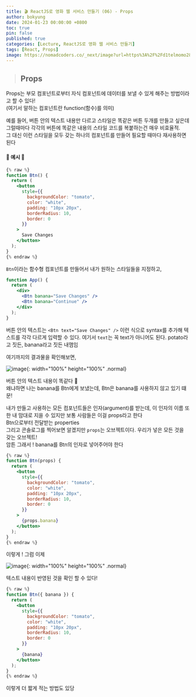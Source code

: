 ```yaml
---
title: 🎬 ReactJS로 영화 웹 서비스 만들기 (06) - Props
author: bokyung
date: 2024-01-23 00:00:00 +0800
toc: true
pin: false
published: true
categories: [Lecture, ReactJS로 영화 웹 서비스 만들기]
tags: [React, Props]
image: https://nomadcoders.co/_next/image?url=https%3A%2F%2Fd1telmomo28umc.cloudfront.net%2Fmedia%2Fpublic%2Fthumbnails%2Freact-for-beginners.jpeg&w=1920&q=75
---
```


> ## Props

Props는 부모 컴포넌트로부터 자식 컴포넌트에 데이터를 보낼 수 있게 해주는 방법이라고 할 수 있다!<br>
(여기서 말하는 컴포넌트란 function(함수)를 의미)
<br>

예를 들어, 버튼 안의 텍스트 내용만 다르고 스타일은 똑같은 버튼 두개를 만들고 싶은데 그럴때마다 각각의 버튼에 똑같은 내용의 스타일 코드를 복붙하는건 매우 비효율적.<br>
그 대신 이런 스타일을 모두 갖는 하나의 컴포넌트를 만들어 필요할 때마다 재사용하면 된다

#### **🔽 예시 🔽**

```jsx
{% raw %}
function Btn() {
  return (
    <button
      style={{
        backgroundColor: "tomato",
        color: "white",
        padding: "10px 20px",
        borderRadius: 10,
        border: 0
      }}
    >
      Save Changes
    </button>
  );
}
{% endraw %}
```

`Btn`이라는 함수형 컴포넌트를 만들어서 내가 원하는 스타일들을 지정하고,<br>

```jsx
function App() {
  return (
    <div>
      <Btn banana="Save Changes" />
      <Btn banana="Continue" />
    </div>
  );
}
```

버튼 안의 텍스트는 `<Btn text="Save Changes" />` 이런 식으로 syntax를 추가해 텍스트를 각각 다르게 입력할 수 있다. 여기서 `text`는 꼭 text가 아니어도 된다. potato라고 짓든, banana라고 짓든 내맴임<br>

여기까지의 결과물을 확인해보면,

![image](https://github.com/bokyung39/intro-me/assets/72790694/ee005f96-1687-426c-9a60-2ff473c75679){: width="100%" height="100%" .normal}

버튼 안의 텍스트 내용이 똑같다 🤔<br>
왜냐하면 나는 banana를 Btn에게 보냈는데, Btn은 banana를 사용하지 않고 있기 떄문!<br>

내가 만들고 사용하는 모든 컴포넌트들은 인자(argument)를 받는데, 이 인자의 이름 또한 내 맘대로 지을 수 있지만 보통 사람들은 이걸 props라고 한다<br>
Btn으로부터 전달받는 properties<br>
그리고 콘솔로그를 찍어보면 알겠지만 `props`는 오브젝트이다. 우리가 넣은 모든 것을 갖는 오브젝트!<br>
암튼 그래서 ! banana를 Btn의 인자로 넣어주어야 한다

```jsx
{% raw %}
function Btn(props) {
  return (
    <button
      style={{
        backgroundColor: "tomato",
        color: "white",
        padding: "10px 20px",
        borderRadius: 10,
        border: 0
      }}
    >
      {props.banana}
    </button>
  );
}
{% endraw %}
```

이렇게 ! 그럼 이제

![image](https://github.com/bokyung39/intro-me/assets/72790694/dda9d017-504a-4250-b833-242ccf1884b7){: width="100%" height="100%" .normal}

텍스트 내용이 반영된 것을 확인 할 수 있다!

```jsx
{% raw %}
function Btn({ banana }) {
  return (
    <button
      style={{
        backgroundColor: "tomato",
        color: "white",
        padding: "10px 20px",
        borderRadius: 10,
        border: 0
      }}
    >
      {banana}
    </button>
  );
}
{% endraw %}
```

이렇게 더 짧게 적는 방법도 있당
